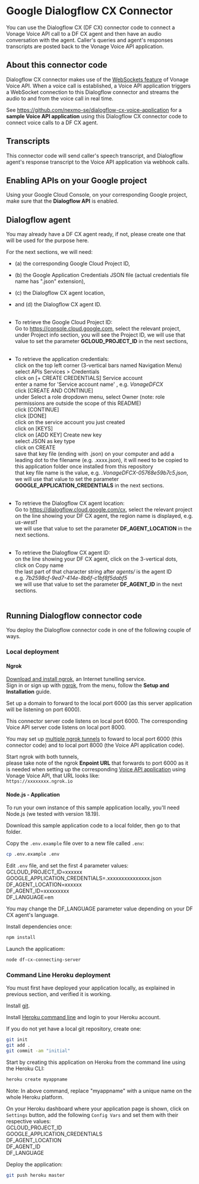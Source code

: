 # Google Dialogflow CX Connector

You can use the Dialogflow CX (DF CX) connector code to connect a Vonage Voice API call to a DF CX agent and then have an audio conversation with the agent. Caller's queries and agent's responses transcripts are posted back to the Vonage Voice API application.

## About this connector code

Dialogflow CX connector makes use of the [WebSockets feature](https://developer.vonage.com/en/voice/voice-api/concepts/websockets) of Vonage Voice API. When a voice call is established, a Voice API application triggers a WebSocket connection to this Dialogflow connector and streams the audio to and from the voice call in real time.

See https://github.com/nexmo-se/dialogflow-cx-voice-application for a **sample Voice API application** using this Dialogflow CX connector code to connect voice calls to a DF CX agent.

## Transcripts

This connector code will send caller's speech transcript, and Dialogflow agent's response transcript to the Voice API application via webhook calls.

## Enabling APIs on your Google project

Using your Google Cloud Console, on your corresponding Google project, make sure that the **Dialogflow API** is enabled.

## Dialogflow agent

You may already have a DF CX agent ready, if not, please create one that will be used for the purpose here.

For the next sections, we will need:
- (a) the corresponding Google Cloud Project ID,</br>
- (b) the Google Application Credentials JSON file (actual credentials file name has ".json" extension),</br>
- (c) the Dialogflow CX agent location,</br>
- and (d) the Dialogflow CX agent ID.</br></br>

- To retrieve the Google Cloud Project ID:</br>
Go to https://console.cloud.google.com, select the relevant project, under Project info section, you will see the Project ID, we will use that value to set the parameter **GCLOUD_PROJECT_ID** in the next sections,</br></br>

- To retrieve the application credentials:</br>
click on the top left corner (3-vertical bars named Navigation Menu)</br>
select APIs Services > Credentials</br>
click on [+ CREATE CREDENTIALS] Service account</br>
enter a name for 'Service account name' , e.g. *VonageDFCX*</br>
click [CREATE AND CONTINUE]</br>
under Select a role dropdown menu, select Owner (note: role permissions are outside the scope of this README)</br>
click [CONTINUE]</br>
click [DONE]</br>
click on the service account you just created</br>
click on [KEYS]</br>
click on [ADD KEY] Create new key</br>
select JSON as key type</br>
click on CREATE</br>
save that key file (ending with .json) on your computer and add a leading dot to the filename (e.g. .xxxx.json), it will need to be copied to this application folder once installed from this repository</br>
that key file name is the value, e.g. *.VonageDFCX-05768e59b7c5.json*,  
we will use that value to set the parameter **GOOGLE_APPLICATION_CREDENTIALS** in the next sections.</br></br>

- To retrieve the Dialogflow CX agent location:</br>
Go to https://dialogflow.cloud.google.com/cx, select the relevant project</br>
on the line showing your DF CX agent, the region name is displayed, e.g. *us-west1*</br>
we will use that value to set the parameter **DF_AGENT_LOCATION** in the next sections.</br></br>

- To retrieve the Dialogflow CX agent ID:</br>
on the line showing your DF CX agent, click on the 3-vertical dots,</br>
click on Copy name</br>
the last part of that character string after *agents/* is the agent ID</br>
e.g. *7b2598cf-9ed7-414e-8b6f-c1bf8f5dabf5*</br>
we will use that value to set the parameter **DF_AGENT_ID** in the next sections.</br></br>

## Running Dialogflow connector code

You deploy the Dialogflow connector code in one of the following couple of ways.

### Local deployment

#### Ngrok

[Download and install ngrok](https://ngrok.com/download), an Internet tunelling service.</br>
Sign in or sign up with [ngrok](https://ngrok.com/), from the menu, follow the **Setup and Installation** guide.

Set up a domain to forward to the local port 6000 (as this server application will be listening on port 6000).

This connector server code listens on local port 6000.
The corresponding Voice API server code listens on local port 8000.

You may set up [multiple ngrok tunnels](https://ngrok.com/docs/ngrok-agent/config/#tunnel-definition) to foward to local port 6000 (this connector code) and to local port 8000 (the Voice API application code).

Start ngrok with both tunnels,</br>
please take note of the ngrok **Enpoint URL** that forwards to port 6000 as it is needed when setting up the corresponding [Voice API application](https://github.com/nexmo-se/asr-dialogflow-cx-sample-voice-application) using Vonage Voice API,
that URL looks like:</br>
`https://xxxxxxxx.ngrok.io`


#### Node.js - Application

To run your own instance of this sample application locally, you'll need Node.js (we tested with version 18.19).

Download this sample application code to a local folder, then go to that folder.

Copy the `.env.example` file over to a new file called `.env`:
```bash
cp .env.example .env
```

Edit `.env` file, and set the first 4 parameter values:</br>
GCLOUD_PROJECT_ID=xxxxxx </br>
GOOGLE_APPLICATION_CREDENTIALS=.xxxxxxxxxxxxxxx.json</br>
DF_AGENT_LOCATION=xxxxxx<br>
DF_AGENT_ID=xxxxxxxxx<br>
DF_LANGUAGE=en<br>

You may change the DF_LANGUAGE parameter value depending on your DF CX agent's language.


Install dependencies once:
```bash
npm install
```

Launch the applicatiom:
```bash
node df-cx-connecting-server
```

### Command Line Heroku deployment

You must first have deployed your application locally, as explained in previous section, and verified it is working.

Install [git](https://git-scm.com/downloads).

Install [Heroku command line](https://devcenter.heroku.com/categories/command-line) and login to your Heroku account.

If you do not yet have a local git repository, create one:</br>
```bash
git init
git add .
git commit -am "initial"
```

Start by creating this application on Heroku from the command line using the Heroku CLI:

```bash
heroku create myappname
```

Note: In above command, replace "myappname" with a unique name on the whole Heroku platform.

On your Heroku dashboard where your application page is shown, click on `Settings` button,
add the following `Config Vars` and set them with their respective values:</br>
GCLOUD_PROJECT_ID</br>
GOOGLE_APPLICATION_CREDENTIALS</br>
DF_AGENT_LOCATION<br>
DF_AGENT_ID<br>
DF_LANGUAGE<br>


Deploy the application:

```bash
git push heroku master
```
